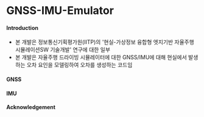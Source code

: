 # GNSS-IMU-Emulator

#### Introduction
- 본 개발은 정보통신기획평가원(IITP)의 '현실-가상정보 융합형 엣지기반 자율주행 시뮬레이션SW 기술개발' 연구에 대한 일부 
- 본 개발은 자율주행 드라이빙 시뮬레이터에 대한 GNSS/IMU에 대해 현실에서 발생하는 오차 요인을 모델링하여 오차를 생성하는 코드임


#### GNSS


#### IMU


#### Acknowledgement

